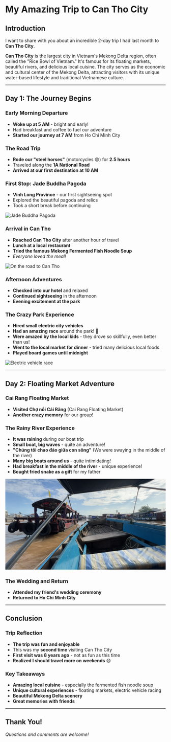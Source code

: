 # My Amazing Trip to Can Tho City

## Introduction
I want to share with you about an incredible 2-day trip I had last month to **Can Tho City**.

**Can Tho City** is the largest city in Vietnam's Mekong Delta region, often called the "Rice Bowl of Vietnam." It's famous for its floating markets, beautiful rivers, and delicious local cuisine. The city serves as the economic and cultural center of the Mekong Delta, attracting visitors with its unique water-based lifestyle and traditional Vietnamese culture.

---

## Day 1: The Journey Begins

### Early Morning Departure
- **Woke up at 5 AM** - bright and early!
- Had breakfast and coffee to fuel our adventure
- **Started our journey at 7 AM** from Ho Chi Minh City

### The Road Trip
- **Rode our "steel horses"** (motorcycles 😄) for **2.5 hours**
- Traveled along the **1A National Road**
- **Arrived at our first destination at 10 AM**

### First Stop: Jade Buddha Pagoda
- **Vinh Long Province** - our first sightseeing spot
- Explored the beautiful pagoda and relics
- Took a short break before continuing

![Jade Buddha Pagoda](./IMG_2708.HEIC)



### Arrival in Can Tho
- **Reached Can Tho City** after another hour of travel
- **Lunch at a local restaurant**
- **Tried the famous Mekong Fermented Fish Noodle Soup**
- *Everyone loved the meal!*

![On the road to Can Tho](./IMG_2705.HEIC)


### Afternoon Adventures
- **Checked into our hotel** and relaxed
- **Continued sightseeing** in the afternoon
- **Evening excitement at the park**

### The Crazy Park Experience
- **Hired small electric city vehicles**
- **Had an amazing race** around the park! 🏁
- **Were amazed by the local kids** - they drove so skillfully, even better than us!
- **Went to the local market for dinner** - tried many delicious local foods
- **Played board games until midnight**

![Electric vehicle race](./IMG_2746.gif)


---

## Day 2: Floating Market Adventure

### Cai Rang Floating Market
- **Visited Chợ nổi Cái Răng** (Cai Rang Floating Market)
- **Another crazy memory** for our group!

### The Rainy River Experience
- **It was raining** during our boat trip
- **Small boat, big waves** - quite an adventure!
- **"Chúng tôi chao đảo giữa con sông"** (We were swaying in the middle of the river)
- **Many big boats around us** - quite intimidating!
- **Had breakfast in the middle of the river** - unique experience!
- **Bought fried snake as a gift** for my father

![Cai Rang Floating Market](./many_boats.png)


### The Wedding and Return
- **Attended my friend's wedding ceremony**
- **Returned to Ho Chi Minh City**

---

## Conclusion

### Trip Reflection
- **The trip was fun and enjoyable**
- This was my **second time** visiting Can Tho City
- **First visit was 8 years ago** - not as fun as this time
- **Realized I should travel more on weekends** 😄

### Key Takeaways
- **Amazing local cuisine** - especially the fermented fish noodle soup
- **Unique cultural experiences** - floating markets, electric vehicle racing
- **Beautiful Mekong Delta scenery**
- **Great memories with friends**

---

## Thank You!
*Questions and comments are welcome!*